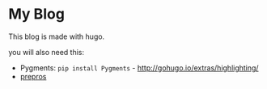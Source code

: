 # My Blog

This blog is made with hugo.

you will also need this:
- Pygments: `pip install Pygments` - http://gohugo.io/extras/highlighting/
- [prepros](https://prepros.io/)
